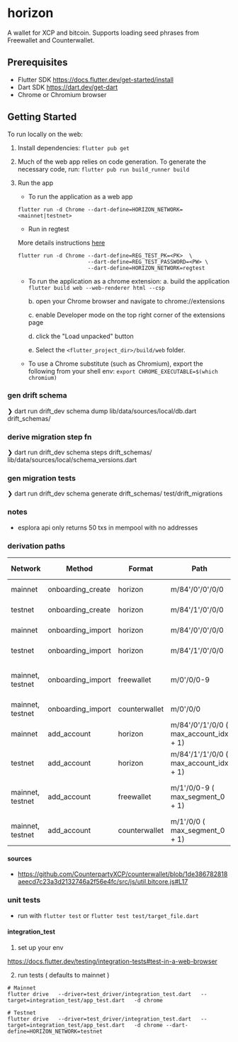 # horizon

A wallet for XCP and bitcoin. Supports loading seed phrases from Freewallet and Counterwallet.

## Prerequisites

- Flutter SDK https://docs.flutter.dev/get-started/install
- Dart SDK https://dart.dev/get-dart
- Chrome or Chromium browser

## Getting Started

To run locally on the web:

1. Install dependencies:
   `flutter pub get`

2. Much of the web app relies on code generation. To generate the necessary code, run:
   `flutter pub run build_runner build`

3. Run the app

   - To run the application as a web app

   ```
   flutter run -d Chrome --dart-define=HORIZON_NETWORK=<mainnet|testnet>
   ```

   - Run in regtest

   More details instructions [here](./regtest.md)

   ```
   flutter run -d Chrome --dart-define=REG_TEST_PK=<PK>  \
                         --dart-define=REG_TEST_PASSWORD=<PW> \
                         --dart-define=HORIZON_NETWORK=regtest
   ```

   - To run the application as a chrome extension:
     a. build the application
     `flutter build web --web-renderer html --csp`

     b. open your Chrome browser and navigate to chrome://extensions

     c. enable Developer mode on the top right corner of the extensions page

     d. click the "Load unpacked" button

     e. Select the `<flutter_project_dir>/build/web` folder.

   - To use a Chrome substitute (such as Chromium), export the following from your shell env:
     `export CHROME_EXECUTABLE=$(which chromium)`

### gen drift schema

❯ dart run drift_dev schema dump lib/data/sources/local/db.dart drift_schemas/

### derive migration step fn

❯ dart run drift_dev schema steps drift_schemas/ lib/data/sources/local/schema_versions.dart

### gen migration tests

❯ dart run drift_dev schema generate drift_schemas/ test/drift_migrations

### notes

- esplora api only returns 50 txs in mempool with no addresses

### derivation paths

| Network          | Method            | Format        | Path                                   | Address Type         |
| ---------------- | ----------------- | ------------- | -------------------------------------- | -------------------- |
| mainnet          | onboarding_create | horizon       | m/84'/0'/0'/0/0                        | 1 bech32             |
| testnet          | onboarding_create | horizon       | m/84'/1'/0'/0/0                        | 1 bech32             |
| mainnet          | onboarding_import | horizon       | m/84'/0'/0'/0/0                        | 1 bech32             |
| testnet          | onboarding_import | horizon       | m/84'/1'/0'/0/0                        | 1 bech32             |
| mainnet, testnet | onboarding_import | freewallet    | m/0'/0/0-9                             | 10 bech32, 10 legacy |
| mainnet, testnet | onboarding_import | counterwallet | m/0'/0/0                               | 1 legacy             |
| mainnet          | add_account       | horizon       | m/84'/0'/1'/0/0 ( max_account_idx + 1) | 1 bech32             |
| testnet          | add_account       | horizon       | m/84'/1'/1'/0/0 ( max_account_idx + 1) | 1 bech32             |
| mainnet, testnet | add_account       | freewallet    | m/1'/0/0-9 ( max_segment_0 + 1)        | 10 bech32, 10 legacy |
| mainnet, testnet | add_account       | counterwallet | m/1'/0/0 ( max_segment_0 + 1)          | 1 legacy             |

#### sources

- https://github.com/CounterpartyXCP/counterwallet/blob/1de386782818aeecd7c23a3d2132746a2f56e4fc/src/js/util.bitcore.js#L17

### unit tests

- run with `flutter test` or `flutter test test/target_file.dart`

#### integration_test

1. set up your env

https://docs.flutter.dev/testing/integration-tests#test-in-a-web-browser

2. run tests ( defaults to mainnet )

```
# Mainnet
flutter drive   --driver=test_driver/integration_test.dart   --target=integration_test/app_test.dart   -d chrome

# Testnet
flutter drive   --driver=test_driver/integration_test.dart   --target=integration_test/app_test.dart   -d chrome --dart-define=HORIZON_NETWORK=testnet

```
